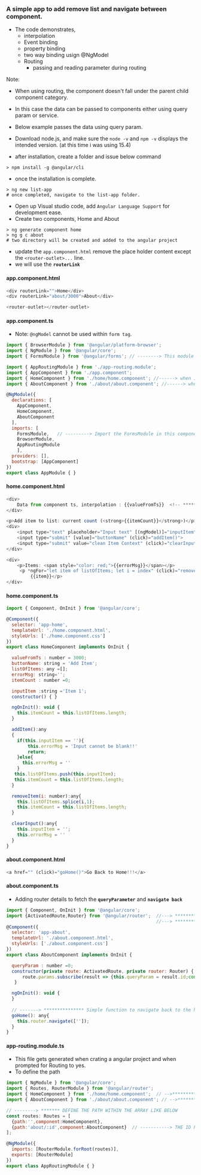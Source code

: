 ### A simple app to add remove list and navigate between component.
  - The code demonstrates,
     - interpolation
     - Event binding
     - property binding
     - two way binding usign @NgModel
     - Routing
        - passing and reading parameter during routing
  
Note:
 - When using routing, the component doesn't fall under the parent child component category.
 - In this case the data can be passed to components either using query param or service.
 - Below example passes the data using query param.

- Download node.js, and make sure the `node -v` and `npm -v` displays the intended version. (at this time i was using 15.4)
- after installation, create a folder and issue below command
```
> npm install -g @angular/cli
```

- once the installation is complete.
```
> ng new list-app
# once completed, navigate to the list-app folder.
```
 
- Open up Visual studio code, add `Angular Language Support` for development ease.
- Create two components, Home and About
```
> ng generate component home
> ng g c about
# two directory will be created and added to the angular project
```

- update the `app.component.html` remove the place holder content except the `<router-outlet>...` line.
- we will use the __`routerLink`__

#### app.component.html

```js
<div routerLink="">Home</div>
<div routerLink="about/3000">About</div>

<router-outlet></router-outlet>
```

#### app.component.ts
  - Note: `@ngModel` cannot be used within `form tag`.
```js
import { BrowserModule } from '@angular/platform-browser';
import { NgModule } from '@angular/core';
import { FormsModule } from '@angular/forms'; // --------> This module was added deliberately for using of two way binding using (@ngModel)

import { AppRoutingModule } from './app-routing.module';
import { AppComponent } from './app.component';
import { HomeComponent } from './home/home.component'; //------> when issuing ng generate component this will be updated
import { AboutComponent } from './about/about.component'; //------> when issuing ng generate component this will be updated

@NgModule({
  declarations: [
    AppComponent,
    HomeComponent,
    AboutComponent
  ],
  imports: [
    FormsModule,   // ---------> Import the FormsModule in this component, without this the ngModel cannot be accessible in other component
    BrowserModule,
    AppRoutingModule
    ],
  providers: [],
  bootstrap: [AppComponent]
})
export class AppModule { }
```
#### home.component.html
```js
<div>
    Data from component ts, interpolation : {{valueFromTs}}  <!-- ******* USING ITERPOLATION ************ -->
</div>

<p>Add item to list: current count (<strong>{{itemCount}}</strong>)</p>
<div>
    <input type="text" placeholder="Input text" [(ngModel)]="inputItem">
    <input type="submit" [value]="buttonName" (click)="addItem()">              <!-- ************ PROPERTY/ATTRIBUTE BINDING using [] on value ************ -->
    <input type="submit" value="clean Item Context" (click)="clearInput()">     <!-- ************ EVENT BINDING using () on click ************* ->
</div>

<div>
    <p>Items: <span style="color: red;">{{errorMsg}}</span></p>           
     <p *ngFor="let item of listOfItems; let i = index" (click)="removeItem(i)">  <!-- STRUCTURAL DIRECTIVE ngFor usage -->
         {{item}}</p>
</div>
```

#### home.component.ts
```js
import { Component, OnInit } from '@angular/core';

@Component({
  selector: 'app-home',
  templateUrl: './home.component.html',
  styleUrls: ['./home.component.css']
})
export class HomeComponent implements OnInit {

  valueFromTs : number = 3000;
  buttonName: string = 'Add Item';
  listOfItems: any =[];
  errorMsg: string='';
  itemCount : number =0;

  inputItem :string ='Item 1';
  constructor() { }

  ngOnInit(): void {
    this.itemCount = this.listOfItems.length;
  }

  addItem():any
  {
    if(this.inputItem == ''){
        this.errorMsg = 'Input cannot be blank!!'
        return;
    }else{
      this.errorMsg = ''
    }
   this.listOfItems.push(this.inputItem);
   this.itemCount = this.listOfItems.length;
  }

  removeItem(i: number):any{
    this.listOfItems.splice(i,1);
    this.itemCount = this.listOfItems.length;
  }

  clearInput():any{
    this.inputItem = '';
    this.errorMsg = ''
  }
}

```
#### about.component.html
```js
<a href="" (click)="goHome()">Go Back to Home!!!</a>
```

#### about.component.ts
  - Adding router details to fetch the __`queryParameter`__ and __`navigate back`__
```js
import { Component, OnInit } from '@angular/core';
import {ActivatedRoute,Router} from '@angular/router';  //---> ************ IMPORT ACTIVATEDROUTE to read the query parameter
                                                        //---> ************ Use app-routing.module.ts to define path values.
@Component({
  selector: 'app-about',
  templateUrl: './about.component.html',
  styleUrls: ['./about.component.css']
})
export class AboutComponent implements OnInit {

  queryParam : number =0;
  constructor(private route: ActivatedRoute, private router: Router) { //------> ************** DEPENDENCY INJENCTION of ActivatedRoute and Router
      route.params.subscribe(result => {this.queryParam = result.id;console.log('passed id: '+result.id)}); // ---> ************ Read the value by subsribing to promise
   }

  ngOnInit(): void {
  }
  
  // -------> *************** Simple function to navigate back to the home component.
  goHome(): any{
    this.router.navigate(['']);
  }
}
```

#### app-routing.module.ts 
  - This file gets generated when crating a angular project and when prompted for Routing to yes.
  - To define the path
```js
import { NgModule } from '@angular/core';
import { Routes, RouterModule } from '@angular/router';
import { HomeComponent } from './home/home.component';  // -->*********** IMPORT THE COMPONENT
import { AboutComponent } from './about/about.component'; // -->*********** IMPORT THE COMPONENT

// --------> ******* DEFINE THE PATH WITHIN THE ARRAY LIKE BELOW
const routes: Routes = [
  {path:'',component:HomeComponent},
  {path:'about/:id',component:AboutComponent}  // -----------> THE ID PARAMETER IS PASSED USIGN :id
];

@NgModule({
  imports: [RouterModule.forRoot(routes)],
  exports: [RouterModule]
})
export class AppRoutingModule { }

```
